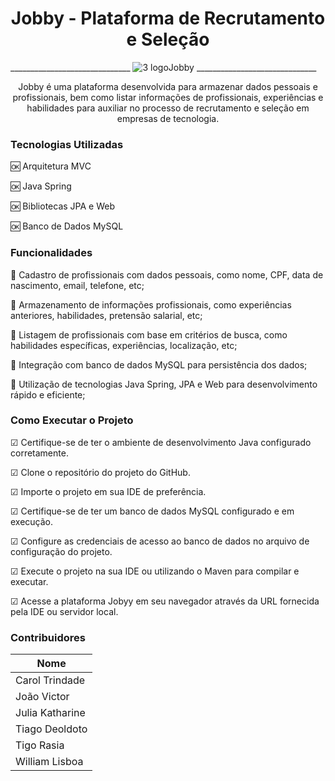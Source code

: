 <h1 align="center"> Jobby - Plataforma de Recrutamento e Seleção</h1>

______________________________ ![3 logoJobby](https://github.com/rasia83/mjv-java-school-grupo08/assets/103087481/ec824017-77c9-4eea-974a-38dedbde66c3) ______________________________

<p align="center">Jobby é uma plataforma desenvolvida para armazenar dados pessoais e
 profissionais, bem como listar informações de profissionais, experiências e habilidades para auxiliar no processo de recrutamento e seleção em empresas de tecnologia.</p>

<h3>Tecnologias Utilizadas</h3>


🆗 Arquitetura MVC

🆗 Java Spring

🆗 Bibliotecas JPA e Web

🆗 Banco de Dados MySQL


<h3>Funcionalidades</h3>

🔹 Cadastro de profissionais com dados pessoais, como nome, CPF, data de nascimento, email, telefone, etc;

🔹 Armazenamento de informações profissionais, como experiências anteriores, habilidades, pretensão salarial, etc;

🔹 Listagem de profissionais com base em critérios de busca, como habilidades específicas, experiências, localização, etc;

🔹 Integração com banco de dados MySQL para persistência dos dados;

🔹 Utilização de tecnologias Java Spring, JPA e Web para desenvolvimento rápido e eficiente;


<h3>Como Executar o Projeto</h3>

☑ Certifique-se de ter o ambiente de desenvolvimento Java configurado corretamente.

☑ Clone o repositório do projeto do GitHub.

☑ Importe o projeto em sua IDE de preferência.

☑ Certifique-se de ter um banco de dados MySQL configurado e em execução.

☑ Configure as credenciais de acesso ao banco de dados no arquivo de configuração do projeto.

☑ Execute o projeto na sua IDE ou utilizando o Maven para compilar e executar.

☑ Acesse a plataforma Jobyy em seu navegador através da URL fornecida pela IDE ou servidor local.

<h3>Contribuidores</h3>

| Nome                 | 
| -----------          | 
| Carol Trindade       |
| João Victor          |
| Julia Katharine      | 
| Tiago Deoldoto       |
| Tigo Rasia           |
| William Lisboa       | 
